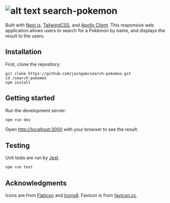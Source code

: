 # ![alt text](https://www.favicon.cc/favicon/294/768/favicon.png "Pokéball") search-pokemon

Built with [Next.js](https://nextjs.org), [TailwindCSS](http://tailwindcss.com), and [Apollo Client](https://www.apollographql.com/docs/react).
This responsive web application allows users to search for a Pokémon by name, and displays the result to the users.

## Installation

First, clone the repository:

```
git clone https://github.com/jaingam/search-pokemon.git
cd /search-pokemon
npm install
```

## Getting started

Run the development server:

```bash
npm run dev
```

Open [http://localhost:3000](http://localhost:3000) with your browser to see the result.

## Testing

Unit tests are run by [Jest](http://jestjs.io).

```bash
npm run test
```

## Acknowledgments

Icons are from [Flaticon](https://www.flaticon.com/free-icons/heart) and [Icons8](https://icons8.com). Favicon is from [favicon.cc](https://www.favicon.cc/?action=icon&file_id=768294).
